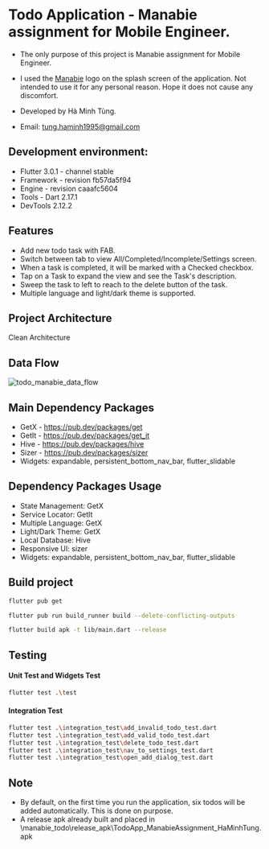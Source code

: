 # Todo Application - Manabie assignment for Mobile Engineer.

- The only purpose of this project is Manabie assignment for Mobile Engineer.
- I used the [Manabie](https://www.manabie.com/) logo on the splash screen of the application. Not intended to use it for any personal reason. Hope it does not cause any discomfort.


- Developed by Hà Minh Tùng.
- Email: tung.haminh1995@gmail.com

## Development environment:

- Flutter 3.0.1 - channel stable
- Framework - revision fb57da5f94
- Engine - revision caaafc5604
- Tools - Dart 2.17.1 
- DevTools 2.12.2

## Features
- Add new todo task with FAB.
- Switch between tab to view All/Completed/Incomplete/Settings screen.
- When a task is completed, it will be marked with a Checked checkbox.
- Tap on a Task to expand the view and see the Task's description.
- Sweep the task to left to reach to the delete button of the task.
- Multiple language and light/dark theme is supported.

## Project Architecture

Clean Architecture

## Data Flow

![todo_manabie_data_flow](https://user-images.githubusercontent.com/23713997/171991144-461ca9fb-45ac-4fd9-b6af-9307c1b7db0d.png)



## Main Dependency Packages

- GetX - https://pub.dev/packages/get
- GetIt - https://pub.dev/packages/get_it
- Hive - https://pub.dev/packages/hive
- Sizer - https://pub.dev/packages/sizer
- Widgets: expandable, persistent_bottom_nav_bar, flutter_slidable

## Dependency Packages Usage
- State Management: GetX
- Service Locator: GetIt
- Multiple Language: GetX
- Light/Dark Theme: GetX
- Local Database: Hive
- Responsive UI: sizer
- Widgets: expandable, persistent_bottom_nav_bar, flutter_slidable 

## Build project

```sh
flutter pub get
```

```sh
flutter pub run build_runner build --delete-conflicting-outputs
```

```sh
flutter build apk -t lib/main.dart --release
```

## Testing

#### Unit Test and Widgets Test
```sh
flutter test .\test
```
#### Integration Test
```sh
flutter test .\integration_test\add_invalid_todo_test.dart
flutter test .\integration_test\add_valid_todo_test.dart
flutter test .\integration_test\delete_todo_test.dart
flutter test .\integration_test\nav_to_settings_test.dart
flutter test .\integration_test\open_add_dialog_test.dart
```

## Note
- By default, on the first time you run the application, six todos will be added automatically. This is done on purpose.
- A release apk already built and placed in \manabie_todo\release_apk\TodoApp_ManabieAssignment_HaMinhTung.apk